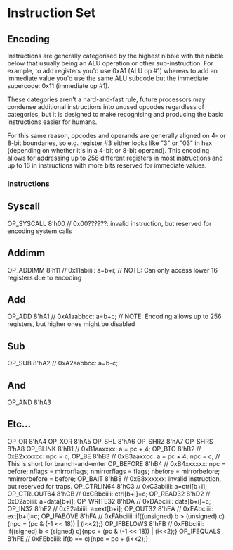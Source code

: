 # Instruction Set

## Encoding

Instructions are generally categorised by the highest nibble with the nibble below that
usually being an ALU operation or other sub-instruction. For example, to add registers you'd use 0xA1 (ALU op #1)
whereas to add an immediate value you'd use the same ALU subcode but the immediate supercode: 0x11 (immediate op #1).

These categories aren't a hard-and-fast rule, future processors may condense additional instructions into
unused opcodes regardless of categories, but it is designed to make recognising and producing the basic
instructions easier for humans.

For this same reason, opcodes and operands are generally aligned on 4- or
8-bit boundaries, so e.g. register #3 either looks like "3" or "03" in hex (depending on whether it's in a
4-bit or 8-bit operand). This encoding allows for addressing up to 256 different registers in most instructions
and up to 16 in instructions with more bits reserved for immediate values.

### Instructions

## Syscall

  OP_SYSCALL		8'h00	// 0x00??????: invalid instruction, but reserved for encoding system calls

## Addimm

  OP_ADDIMM			8'h11	// 0x11abiiii: a=b+i; // NOTE: Can only access lower 16 registers due to encoding
## Add

  OP_ADD				8'hA1	// 0xA1aabbcc: a=b+c; // NOTE: Encoding allows up to 256 registers, but higher ones might be disabled

## Sub

  OP_SUB				8'hA2	// 0xA2aabbcc: a=b-c;

## And

  OP_AND				8'hA3
  
## Etc...
  OP_OR				8'hA4
  OP_XOR				8'hA5
  OP_SHL				8'hA6
  OP_SHRZ			8'hA7
  OP_SHRS			8'hA8
  OP_BLINK			8'hB1	// 0xB1aaxxxx: a = pc + 4;
  OP_BTO				8'hB2	// 0xB2xxxxcc: npc = c;
  OP_BE				8'hB3 // 0xB3aaxxcc: a = pc + 4; npc = c; // This is short for branch-and-enter
  OP_BEFORE			8'hB4 // 0xB4xxxxxx: npc = before; nflags = mirrorflags; nmirrorflags = flags; nbefore = mirrorbefore; nmirrorbefore = before;
  OP_BAIT			8'hB8 // 0xB8xxxxxx: invalid instruction, but reserved for traps.
  OP_CTRLIN64		8'hC3	// 0xC3abiiii: a=ctrl[b+i];
  OP_CTRLOUT64		8'hCB	// 0xCBbciiii: ctrl[b+i]=c;
  OP_READ32			8'hD2 // 0xD2abiiii: a=data[b+i];
  OP_WRITE32		8'hDA	// 0xDAbciiii: data[b+i]=c;
  OP_IN32			8'hE2	// 0xE2abiiii: a=ext[b+i];
  OP_OUT32			8'hEA	// 0xEAbciiii: ext[b+i]=c;
  OP_IFABOVE		8'hFA	// 0xFAbciiii: if((unsigned) b > (unsigned) c){npc = (pc & (-1 << 18)) | (i<<2);}
  OP_IFBELOWS		8'hFB // 0xFBbciiii: if((signed) b < (signed) c){npc = (pc & (-1 << 18)) | (i<<2);}
  OP_IFEQUALS		8'hFE	// 0xFEbciiii: if(b == c){npc = pc + (i<<2);}
